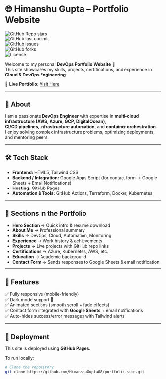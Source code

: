 # 🌐 Himanshu Gupta – Portfolio Website  

![GitHub Repo stars](https://img.shields.io/github/stars/HimanshuGupta08/portfolio-site?style=social)  
![GitHub last commit](https://img.shields.io/github/last-commit/HimanshuGupta08/portfolio-site?color=blue&style=flat-square)  
![GitHub issues](https://img.shields.io/github/issues/HimanshuGupta08/portfolio-site?color=red&style=flat-square)  
![GitHub forks](https://img.shields.io/github/forks/HimanshuGupta08/portfolio-site?color=yellow&style=flat-square)  
![License](https://img.shields.io/github/license/HimanshuGupta08/portfolio-site?color=green&style=flat-square)  

Welcome to my personal **DevOps Portfolio Website** 🚀  
This site showcases my skills, projects, certifications, and experience in **Cloud & DevOps Engineering**.  

🔗 **Live Portfolio:** [Visit Here](https://himanshugupta08.github.io/portfolio-site/)  

---

## 📖 About
I am a passionate **DevOps Engineer** with expertise in **multi-cloud infrastructure (AWS, Azure, GCP, DigitalOcean)**,  
**CI/CD pipelines**, **infrastructure automation**, and **container orchestration**.  
I enjoy solving complex infrastructure problems, optimizing deployments, and mentoring peers.  

---

## 🛠️ Tech Stack
- **Frontend:** HTML5, Tailwind CSS  
- **Backend / Integration:** Google Apps Script (for contact form → Google Sheets + Email Notifications)  
- **Hosting:** GitHub Pages  
- **Automation & Tools:** GitHub Actions, Terraform, Docker, Kubernetes  

---

## 📂 Sections in the Portfolio
- **Hero Section** → Quick intro & resume download  
- **About Me** → Professional summary  
- **Skills** → DevOps, Cloud, Automation, Monitoring  
- **Experience** → Work history & achievements  
- **Projects** → Live projects with GitHub repo links  
- **Certifications** → Azure, Kubernetes, AWS, etc.  
- **Education** → Academic background  
- **Contact Form** → Sends responses to Google Sheets & email notification  

---

## 📸 Features
✅ Fully responsive (mobile-friendly)  
✅ Dark mode support 🌙  
✅ Animated sections (smooth scroll + fade effects)  
✅ Contact form integrated with **Google Sheets** + email notifications  
✅ Auto-hides success/error messages with Tailwind alerts  

---

## 🚀 Deployment
This site is deployed using **GitHub Pages**.

To run locally:
```bash
# Clone the repository
git clone https://github.com/HimanshuGupta08/portfolio-site.git
